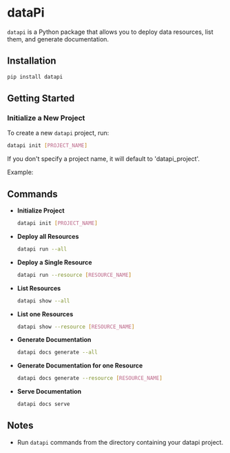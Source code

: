 # dataPi

`datapi` is a Python package that allows you to deploy data resources, list them, and generate documentation.

## Installation
```bash
pip install datapi
```


## Getting Started

### Initialize a New Project

To create a new `datapi` project, run:

```bash
datapi init [PROJECT_NAME]
```

If you don't specify a project name, it will default to 'datapi_project'.

Example:

## Commands

- **Initialize Project**

  ```bash
  datapi init [PROJECT_NAME]
  ```

- **Deploy all Resources**

  ```bash
  datapi run --all
  ```

- **Deploy a Single Resource**

  ```bash
  datapi run --resource [RESOURCE_NAME]
  ```


- **List Resources**

  ```bash
  datapi show --all
  ```

- **List one Resources**

  ```bash
  datapi show --resource [RESOURCE_NAME]
  ```

- **Generate Documentation**

  ```bash
  datapi docs generate --all
  ```

- **Generate Documentation for one Resource**

  ```bash
  datapi docs generate --resource [RESOURCE_NAME]
  ```

- **Serve Documentation**

  ```bash
  datapi docs serve
  ```  

## Notes

- Run `datapi` commands from the directory containing your datapi project.
